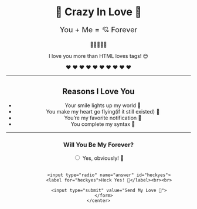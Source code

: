 <html>
<head>
    <title>Crazy Love Page</title>
</head>
<body>
    <center>
        <h1>💖 Crazy In Love 💖</h1>
        <p style="font-size: 20px;">You + Me = 💘 Forever</p>
        <p>🌹🌹🌹🌹🌹</p>
        <p>I love you more than HTML loves tags! 😍</p>
        <p>❤️ ❤️ ❤️ ❤️ ❤️ ❤️ ❤️ ❤️ ❤️ ❤️</p>
        <hr>
        <h2>Reasons I Love You</h2>
        <ul>
            <li>Your smile lights up my world 🌟</li>
            <li>You make my heart go flying(if it still existed) 💓</li>
            <li>You’re my favorite notification 📲</li>
            <li>You complete my syntax 💑</li>
        </ul>
        <hr>
        <h3>Will You Be My Forever?</h3>
        <form>
            <input type="radio" name="answer" id="yes">
            <label for="yes">Yes, obviously! 💍</label><br><br>

            <input type="radio" name="answer" id="heckyes">
            <label for="heckyes">Heck Yes! 💞</label><br><br>

            <input type="submit" value="Send My Love 💌">
        </form>
    </center>
</body>
</html>
